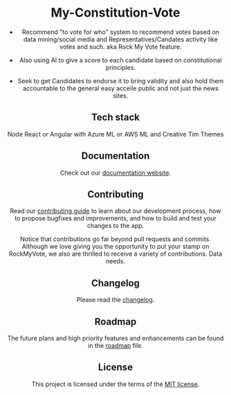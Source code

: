 <h1 align="center">My-Constitution-Vote</h1>

<div align="center">
  
- Recommend "to vote for who" system to recommend votes based on data mining/social media and Representatives/Candates activity like votes and such. aka Rock My Vote feature.

- Also using AI to give a score to each candidate based on constitutional principles.

- Seek to get Candidates to endorse it to bring validity and also hold them accountable to the general easy acceile public and not just the news sites. 

## Tech stack 
Node React or Angular with Azure ML or AWS ML and Creative Tim Themes 

## Documentation

Check out our [documentation website](https://kards.dev/rockmyvote).

## Contributing

Read our [contributing guide](/CONTRIBUTING.md) to learn about our development process, how to propose bugfixes and improvements, and how to build and test your changes to the app.

Notice that contributions go far beyond pull requests and commits.
Although we love giving you the opportunity to put your stamp on RockMyVote, we also are thrilled to receive a variety of contributions. Data needs. 

## Changelog

Please read the [changelog](https://kards.dev/rockmyvote/releases).

## Roadmap

The future plans and high priority features and enhancements can be found in the [roadmap](https://kards.dev/rockmyvote/roadmap/) file.

## License

This project is licensed under the terms of the
[MIT license](/LICENSE).
